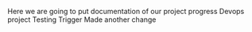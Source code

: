 Here we are going to put documentation of our project progress
Devops project
Testing Trigger
Made another change

